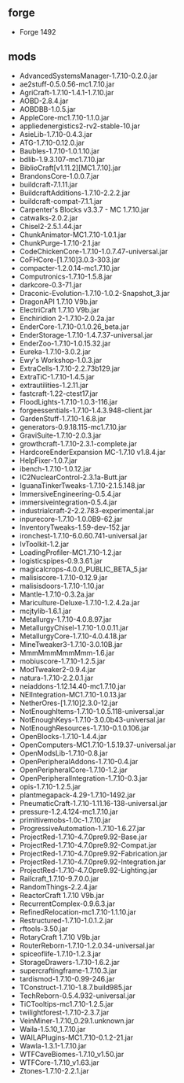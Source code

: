 ## forge
* Forge 1492
## mods
* AdvancedSystemsManager-1.7.10-0.2.0.jar
* ae2stuff-0.5.0.56-mc1.7.10.jar
* AgriCraft-1.7.10-1.4.1-1.7.10.jar
* AOBD-2.8.4.jar
* AOBDBB-1.0.5.jar
* AppleCore-mc1.7.10-1.1.0.jar
* appliedenergistics2-rv2-stable-10.jar
* AsieLib-1.7.10-0.4.3.jar
* ATG-1.7.10-0.12.0.jar
* Baubles-1.7.10-1.0.1.10.jar
* bdlib-1.9.3.107-mc1.7.10.jar
* BiblioCraft[v1.11.2][MC1.7.10].jar
* BrandonsCore-1.0.0.7.jar
* buildcraft-7.1.11.jar
* BuildcraftAdditions-1.7.10-2.2.2.jar
* buildcraft-compat-7.1.1.jar
* Carpenter's Blocks v3.3.7 - MC 1.7.10.jar
* catwalks-2.0.2.jar
* Chisel2-2.5.1.44.jar
* ChunkAnimator-MC1.7.10-1.0.1.jar
* ChunkPurge-1.7.10-2.1.jar
* CodeChickenCore-1.7.10-1.0.7.47-universal.jar
* CoFHCore-[1.7.10]3.0.3-303.jar
* compacter-1.2.0.14-mc1.7.10.jar
* Computronics-1.7.10-1.5.8.jar
* darkcore-0.3-71.jar
* Draconic-Evolution-1.7.10-1.0.2-Snapshot_3.jar
* DragonAPI 1.7.10 V9b.jar
* ElectriCraft 1.7.10 V9b.jar
* Enchiridion 2-1.7.10-2.0.2a.jar
* EnderCore-1.7.10-0.1.0.26_beta.jar
* EnderStorage-1.7.10-1.4.7.37-universal.jar
* EnderZoo-1.7.10-1.0.15.32.jar
* Eureka-1.7.10-3.0.2.jar
* Ewy's Workshop-1.0.3.jar
* ExtraCells-1.7.10-2.2.73b129.jar
* ExtraTiC-1.7.10-1.4.5.jar
* extrautilities-1.2.11.jar
* fastcraft-1.22-ctest17.jar
* FloodLights-1.7.10-1.0.3-116.jar
* forgeessentials-1.7.10-1.4.3.948-client.jar
* GardenStuff-1.7.10-1.6.8.jar
* generators-0.9.18.115-mc1.7.10.jar
* GraviSuite-1.7.10-2.0.3.jar
* growthcraft-1.7.10-2.3.1-complete.jar
* HardcoreEnderExpansion  MC-1.7.10  v1.8.4.jar
* HelpFixer-1.0.7.jar
* ibench-1.7.10-1.0.12.jar
* IC2NuclearControl-2.3.1a-Butt.jar
* IguanaTinkerTweaks-1.7.10-2.1.5.148.jar
* ImmersiveEngineering-0.5.4.jar
* immersiveintegration-0.5.4.jar
* industrialcraft-2-2.2.783-experimental.jar
* inpurecore-1.7.10-1.0.0B9-62.jar
* InventoryTweaks-1.59-dev-152.jar
* ironchest-1.7.10-6.0.60.741-universal.jar
* IvToolkit-1.2.jar
* LoadingProfiler-MC1.7.10-1.2.jar
* logisticspipes-0.9.3.61.jar
* magicalcrops-4.0.0_PUBLIC_BETA_5.jar
* malisiscore-1.7.10-0.12.9.jar
* malisisdoors-1.7.10-1.10.jar
* Mantle-1.7.10-0.3.2a.jar
* Mariculture-Deluxe-1.7.10-1.2.4.2a.jar
* mcjtylib-1.6.1.jar
* Metallurgy-1.7.10-4.0.8.97.jar
* MetallurgyChisel-1.7.10-1.0.0.11.jar
* MetallurgyCore-1.7.10-4.0.4.18.jar
* MineTweaker3-1.7.10-3.0.10B.jar
* MmmMmmMmmMmm-1.6.jar
* mobiuscore-1.7.10-1.2.5.jar
* ModTweaker2-0.9.4.jar
* natura-1.7.10-2.2.0.1.jar
* neiaddons-1.12.14.40-mc1.7.10.jar
* NEIIntegration-MC1.7.10-1.0.13.jar
* NetherOres-[1.7.10]2.3.0-12.jar
* NotEnoughItems-1.7.10-1.0.5.118-universal.jar
* NotEnoughKeys-1.7.10-3.0.0b43-universal.jar
* NotEnoughResources-1.7.10-0.1.0.106.jar
* OpenBlocks-1.7.10-1.4.4.jar
* OpenComputers-MC1.7.10-1.5.19.37-universal.jar
* OpenModsLib-1.7.10-0.8.jar
* OpenPeripheralAddons-1.7.10-0.4.jar
* OpenPeripheralCore-1.7.10-1.2.jar
* OpenPeripheralIntegration-1.7.10-0.3.jar
* opis-1.7.10-1.2.5.jar
* plantmegapack-4.29-1.7.10-1492.jar
* PneumaticCraft-1.7.10-1.11.16-138-universal.jar
* pressure-1.2.4.124-mc1.7.10.jar
* primitivemobs-1.0c-1.7.10.jar
* ProgressiveAutomation-1.7.10-1.6.27.jar
* ProjectRed-1.7.10-4.7.0pre9.92-Base.jar
* ProjectRed-1.7.10-4.7.0pre9.92-Compat.jar
* ProjectRed-1.7.10-4.7.0pre9.92-Fabrication.jar
* ProjectRed-1.7.10-4.7.0pre9.92-Integration.jar
* ProjectRed-1.7.10-4.7.0pre9.92-Lighting.jar
* Railcraft_1.7.10-9.7.0.0.jar
* RandomThings-2.2.4.jar
* ReactorCraft 1.7.10 V9b.jar
* RecurrentComplex-0.9.6.3.jar
* RefinedRelocation-mc1.7.10-1.1.10.jar
* Restructured-1.7.10-1.0.1.2.jar
* rftools-3.50.jar
* RotaryCraft 1.7.10 V9b.jar
* RouterReborn-1.7.10-1.2.0.34-universal.jar
* spiceoflife-1.7.10-1.2.3.jar
* StorageDrawers-1.7.10-1.6.2.jar
* supercraftingframe-1.7.10.3.jar
* tardismod-1.7.10-0.99-246.jar
* TConstruct-1.7.10-1.8.7.build985.jar
* TechReborn-0.5.4.932-universal.jar
* TiCTooltips-mc1.7.10-1.2.5.jar
* twilightforest-1.7.10-2.3.7.jar
* VeinMiner-1.7.10_0.29.1.unknown.jar
* Waila-1.5.10_1.7.10.jar
* WAILAPlugins-MC1.7.10-0.1.2-21.jar
* Wawla-1.3.1-1.7.10.jar
* WTFCaveBiomes-1.7.10_v1.50.jar
* WTFCore-1.7.10_v1.63.jar
* Ztones-1.7.10-2.2.1.jar
